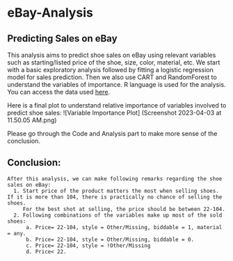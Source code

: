 # eBay-Analysis
## Predicting Sales on eBay
This analysis aims to predict shoe sales on eBay using relevant variables such as starting/listed price of the shoe, size, color, material, etc. We start with a basic exploratory analysis followed by fitting a logistic regression model for sales prediction. Then we also use CART and RandomForest to understand the variables of importance. R language is used for the analysis. You can access the data used [here](https://drive.google.com/file/d/1qKbVDGnl2Wuo_oKr2g13ppR4lolnmQgS/view?usp=share_link). 

Here is a final plot to understand relative importance of variables involved to predict shoe sales:
![Variable Importance Plot]
(Screenshot 2023-04-03 at 11.50.05 AM.png)

Please go through the Code and Analysis part to make more sense of the conclusion.

## Conclusion:
    After this analysis, we can make following remarks regarding the shoe sales on eBay:
      1. Start price of the product matters the most when selling shoes. If it is more than 104, there is practically no chance of selling the shoes.  
         For the best shot at selling, the price should be between 22-104.
      2. Following combinations of the variables make up most of the sold shoes:  
          a. Price= 22-104, style = Other/Missing, biddable = 1, material = any. 
          b. Price= 22-104, style = Other/Missing, biddable = 0. 
          c. Price= 22-104, style = !Other/Missing 
          d. Price< 22. 
    





